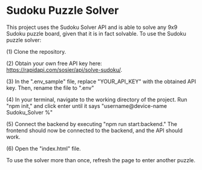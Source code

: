 # Sudoku Puzzle Solver
This project uses the Sudoku Solver API and is able to solve any 9x9 Sudoku puzzle board, given that it is in fact solvable. To use the Sudoku puzzle solver:

(1) Clone the repository.

(2) Obtain your own free API key here: https://rapidapi.com/sosier/api/solve-sudoku/.

(3) In the ".env_sample" file, replace "YOUR_API_KEY" with the obtained API key. Then, rename the file to ".env"

(4) In your terminal, navigate to the working directory of the project. Run "npm init," and click enter until it says "username@device-name Sudoku_Solver %"

(5) Connect the backend by executing "npm run start:backend." The frontend should now be connected to the backend, and the API should work.

(6) Open the "index.html" file.

To use the solver more than once, refresh the page to enter another puzzle.
